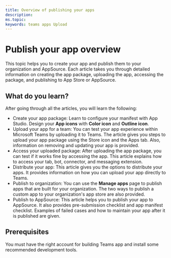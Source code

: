 ```yaml
---
title: Overview of publishing your apps
description: 
ms.topic: 
keywords: teams apps Upload
---
```


# Publish your app overview

This topic helps you to create your app and publish them to your organization and AppSource. Each article takes you through detailed information on creating the app package, uploading the app, accessing the package, and publishing to App Store or AppSource.

## What do you learn?

After going through all the articles, you will learn the following:
* Create your app package: Learn to configure your manifest with App Studio. Design your **App icons** with **Color icon** and **Outline icon**.
* Upload your app for a team: You can test your app experience within Microsoft Teams by uploading it to Teams. The article gives you steps to upload your app package using the Store icon and the Apps tab. Also, information on removing and updating your app is provided.
* Access your uploaded package: After uploading the app package, you can test if it works fine by accessing the app. This article explains how to access your tab, bot, connector, and messaging extension.
* Distribute your app: This article gives you the options to distribute your apps. It provides information on how you can upload your app directly to Teams.
* Publish to organization: You can use the **Manage apps** page to publish apps that are built for your organization. The two ways to publish a custom app to your organization's app store are also provided.
* Publish to AppSource: This article helps you to publish your app to AppSource. It also provides pre-submission checklist and app manifest checklist. Examples of failed cases and how to maintain your app after it is published are given.

## Prerequisites

You must have the right account for building Teams app and install some recommended development tools.

